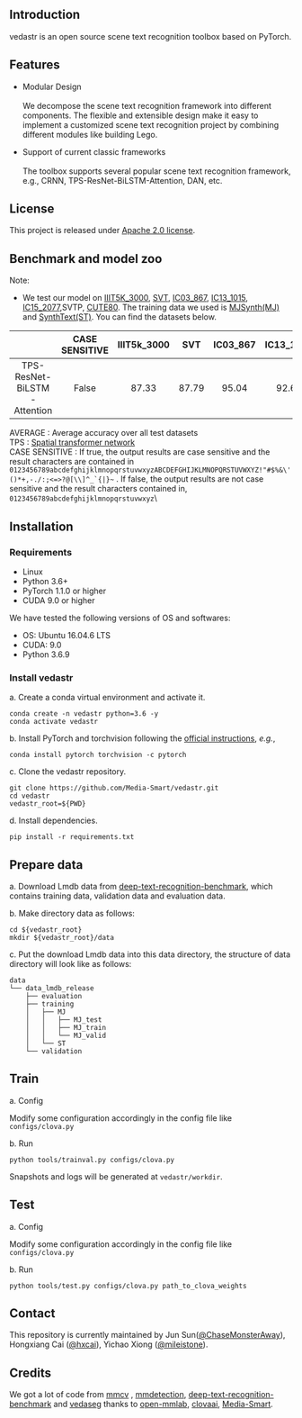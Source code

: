 ## Introduction
vedastr is an open source scene text recognition toolbox based on PyTorch.

## Features
- Modular Design\
  \
  We decompose the scene text recognition framework into different components. 
  The flexible and extensible design make it easy to implement a customized 
  scene text recognition project by combining different modules like building Lego.

- Support of current classic frameworks\
  \
  The toolbox supports several popular scene text recognition framework, e.g., CRNN,
   TPS-ResNet-BiLSTM-Attention, DAN, etc.

## License
This project is released under [Apache 2.0 license](https://github.com/Media-Smart/vedastr/blob/master/LICENSE).

## Benchmark and model zoo
Note: 
- We test our model on [IIIT5K_3000](http://cvit.iiit.ac.in/research/projects/cvit-projects/the-iiit-5k-word-dataset),
 [SVT](http://vision.ucsd.edu/~kai/svt/),
  [IC03_867](http://www.iapr-tc11.org/mediawiki/index.php?title=ICDAR_2003_Robust_Reading_Competitions), 
  [IC13_1015](http://dagdata.cvc.uab.es/icdar2013competition/?ch=2&com=downloads),
[IC15_2077](https://rrc.cvc.uab.es/?ch=4&com=downloads),SVTP,
[CUTE80](http://cs-chan.com/downloads_CUTE80_dataset.html).  The training data we used is [MJSynth(MJ)](http://www.robots.ox.ac.uk/~vgg/data/text/) and
 [SynthText(ST)](http://www.robots.ox.ac.uk/~vgg/data/scenetext/). You can find the 
 datasets below.
  
| |CASE SENSITIVE| IIIT5k_3000|	SVT	|IC03_867|	IC13_1015|	 IC15_2077|	SVTP|	CUTE80| AVERAGE|MODEL|
|:----:|:----:| :----: | :----: |:----: |:----: |:----: |:----: |:----: | :----:|:----:|
|TPS-ResNet-BiLSTM-Attention| False|87.33 | 87.79 | 95.04| 92.61|74.45|81.09|74.91|84.95|[TPS-ResNet-BiLSTM-Attention](https://drive.google.com/open?id=1Gr7UwSBrkmN0Ldgfbll3mdgSdI_k5o6O)|

AVERAGE : Average accuracy over all test datasets\
TPS : [Spatial transformer network](https://arxiv.org/abs/1603.03915)\
CASE SENSITIVE : If true, the output results are case sensitive and the result characters are contained in 
``` 0123456789abcdefghijklmnopqrstuvwxyzABCDEFGHIJKLMNOPQRSTUVWXYZ!"#$%&\'()*+,-./:;<=>?@[\\]^_`{|}~ ```
. If false, the output results are not case sensitive and the result characters contained in, 
``` 0123456789abcdefghijklmnopqrstuvwxyz```\

## Installation
### Requirements

- Linux
- Python 3.6+
- PyTorch 1.1.0 or higher
- CUDA 9.0 or higher

We have tested the following versions of OS and softwares:

- OS: Ubuntu 16.04.6 LTS
- CUDA: 9.0
- Python 3.6.9

### Install vedastr

a. Create a conda virtual environment and activate it.

```shell
conda create -n vedastr python=3.6 -y
conda activate vedastr
```

b. Install PyTorch and torchvision following the [official instructions](https://pytorch.org/),
 *e.g.*,

```shell
conda install pytorch torchvision -c pytorch
```

c. Clone the vedastr repository.

```shell
git clone https://github.com/Media-Smart/vedastr.git
cd vedastr
vedastr_root=${PWD}
```

d. Install dependencies.

```shell
pip install -r requirements.txt
```

## Prepare data
a. Download Lmdb data from [deep-text-recognition-benchmark](https://github.com/clovaai/deep-text-recognition-benchmark),
 which contains training data, validation data and evaluation data. 

b. Make directory data as follows:

```shell
cd ${vedastr_root}
mkdir ${vedastr_root}/data
```

c. Put the download Lmdb data into this data directory, the structure of data directory will look like as follows: 

```shell
data
└── data_lmdb_release
    ├── evaluation
    ├── training
    │   ├── MJ
    │   │   ├── MJ_test
    │   │   ├── MJ_train
    │   │   └── MJ_valid
    │   └── ST
    └── validation
```



## Train

a. Config

Modify some configuration accordingly in the config file like `configs/clova.py`

b. Run

```shell
python tools/trainval.py configs/clova.py
```

Snapshots and logs will be generated at `vedastr/workdir`.

## Test

a. Config

Modify some configuration accordingly in the config file like `configs/clova.py`

b. Run

```shell
python tools/test.py configs/clova.py path_to_clova_weights
```

## Contact

This repository is currently maintained by  Jun Sun([@ChaseMonsterAway](https://github.com/ChaseMonsterAway)), Hongxiang Cai ([@hxcai](http://github.com/hxcai)), Yichao Xiong ([@mileistone](https://github.com/mileistone)).

## Credits
We got a lot of code from [mmcv](https://github.com/open-mmlab/mmcv) , [mmdetection](https://github.com/open-mmlab/mmdetection), [deep-text-recognition-benchmark](https://github.com/clovaai/deep-text-recognition-benchmark) and [vedaseg](https://github.com/Media-Smart/vedaseg) thanks to [open-mmlab](https://github.com/open-mmlab), [clovaai](https://github.com/clovaai), [Media-Smart](https://github.com/Media-Smart).

